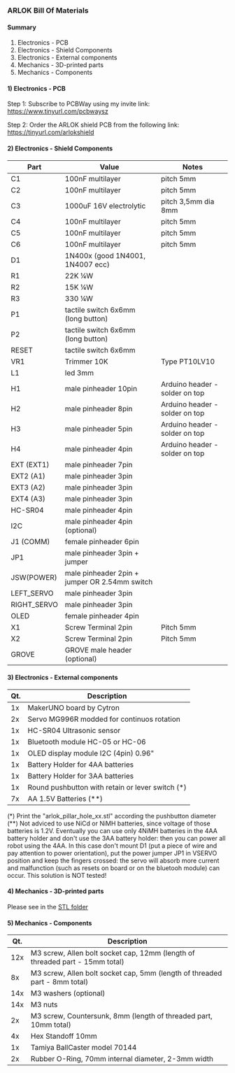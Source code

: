 ### ARLOK Bill Of Materials

#### Summary

1) Electronics - PCB
2) Electronics - Shield Components
3) Electronics - External components
4) Mechanics   - 3D-printed parts
5) Mechanics   - Components

#### 1) Electronics - PCB

Step 1: Subscribe to PCBWay using my invite link:
        https://www.tinyurl.com/pcbwaysz

Step 2: Order the ARLOK shield PCB from the following link:
        https://tinyurl.com/arlokshield

#### 2) Electronics - Shield Components

| Part         | Value                                          | Notes                            |
|--------------|------------------------------------------------|----------------------------------|
| C1           | 100nF multilayer                               | pitch 5mm                        |
| C2           | 100nF multilayer                               | pitch 5mm                        |
| C3           | 1000uF 16V electrolytic                        | pitch 3,5mm dia 8mm              |
| C4           | 100nF multilayer                               | pitch 5mm                        |
| C5           | 100nF multilayer                               | pitch 5mm                        |
| C6           | 100nF multilayer                               | pitch 5mm                        |
| D1           | 1N400x  (good 1N4001, 1N4007 ecc)              |                                  |
| R1           | 22K ¼W                                         |                                  |
| R2           | 15K ¼W                                         |                                  |
| R3           | 330 ¼W                                         |                                  |
| P1           | tactile switch 6x6mm (long button)             |                                  |
| P2           | tactile switch 6x6mm (long button)             |                                  |
| RESET        | tactile switch 6x6mm                           |                                  |
| VR1          | Trimmer 10K                                    | Type PT10LV10                    |
| L1           | led 3mm                                        |                                  |
| H1           | male pinheader 10pin                           | Arduino header - solder on top   |
| H2           | male pinheader 8pin                            | Arduino header - solder on top   |
| H3           | male pinheader 5pin                            | Arduino header - solder on top   |
| H4           | male pinheader 4pin                            | Arduino header - solder on top   |
| EXT (EXT1)   | male pinheader 7pin                            |                                  |
| EXT2 (A1)    | male pinheader 3pin                            |                                  |
| EXT3 (A2)    | male pinheader 3pin                            |                                  |
| EXT4 (A3)    | male pinheader 3pin                            |                                  |
| HC-SR04      | male pinheader 4pin                            |                                  |
| I2C          | male pinheader 4pin (optional)                 |                                  |
| J1 (COMM)    | female pinheader 6pin                          |                                  |
| JP1          | male pinheader 3pin + jumper                   |                                  |
| JSW(POWER)   | male pinheader 2pin + jumper OR 2.54mm switch  |                                  |
| LEFT_SERVO   | male pinheader 3pin                            |                                  |
| RIGHT_SERVO  | male pinheader 3pin                            |                                  |
| OLED         | female pinheader 4pin                          |                                  |
| X1           | Screw Terminal 2pin                            | Pitch 5mm                        |
| X2           | Screw Terminal 2pin                            | Pitch 5mm                        |
| GROVE        | GROVE male header (optional)                   |                                  |


#### 3) Electronics - External components

| Qt.          | Description                                      |
|--------------|--------------------------------------------------|
| 1x           | MakerUNO board by Cytron                         |
| 2x           | Servo MG996R modded for continuos rotation       |
| 1x           | HC-SR04 Ultrasonic sensor                        |
| 1x           | Bluetooth module HC-05 or HC-06                  |
| 1x           | OLED display module I2C (4pin) 0.96"             |
| 1x           | Battery Holder for 4AA batteries                 |
| 1x           | Battery Holder for 3AA batteries                 |
| 1x           | Round pushbutton with retain or lever switch (*) |
| 7x           | AA 1.5V Batteries (**)                           |

(*)  Print the "arlok_pillar_hole_xx.stl" according the pushbutton diameter
(**) Not adviced to use NiCd or NiMH batteries, since voltage of those batteries is 1.2V. 
     Eventually you can use only 4NiMH batteries in the 4AA battery holder and don't use the 
     3AA battery holder: then you can power all robot using the 4AA. In this case don't mount
     D1 (put a piece of wire and pay attention to power orientation), put the power jumper JP1
     in VSERVO position and keep the fingers crossed: the servo will absorb more current and
     malfunction (such as resets on board or on the bluetooh module) can occur. This solution
     is NOT tested!

#### 4) Mechanics - 3D-printed parts

Please see in the [STL folder](../stl)

#### 5) Mechanics - Components

| Qt.          | Description                                                                  |
|--------------|------------------------------------------------------------------------------|
| 12x          | M3 screw, Allen bolt socket cap, 12mm (length of threaded part - 15mm total) |
| 8x           | M3 screw, Allen bolt socket cap, 5mm (length of threaded part - 8mm total)   |
| 14x          | M3 washers (optional)                                                        |
| 14x          | M3 nuts                                                                      |
| 2x           | M3 screw, Countersunk, 8mm (length of threaded part, 10mm total)             |
| 4x           | Hex Standoff 10mm                                                            |
| 1x           | Tamiya BallCaster model 70144                                                |
| 2x           | Rubber O-Ring, 70mm internal diameter, 2-3mm width                           |